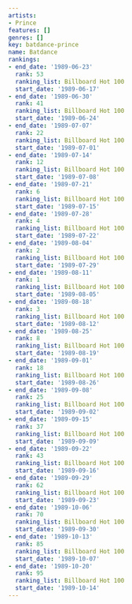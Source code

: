 ```yaml
---
artists:
- Prince
features: []
genres: []
key: batdance-prince
name: Batdance
rankings:
- end_date: '1989-06-23'
  rank: 53
  ranking_list: Billboard Hot 100
  start_date: '1989-06-17'
- end_date: '1989-06-30'
  rank: 41
  ranking_list: Billboard Hot 100
  start_date: '1989-06-24'
- end_date: '1989-07-07'
  rank: 22
  ranking_list: Billboard Hot 100
  start_date: '1989-07-01'
- end_date: '1989-07-14'
  rank: 12
  ranking_list: Billboard Hot 100
  start_date: '1989-07-08'
- end_date: '1989-07-21'
  rank: 6
  ranking_list: Billboard Hot 100
  start_date: '1989-07-15'
- end_date: '1989-07-28'
  rank: 4
  ranking_list: Billboard Hot 100
  start_date: '1989-07-22'
- end_date: '1989-08-04'
  rank: 2
  ranking_list: Billboard Hot 100
  start_date: '1989-07-29'
- end_date: '1989-08-11'
  rank: 1
  ranking_list: Billboard Hot 100
  start_date: '1989-08-05'
- end_date: '1989-08-18'
  rank: 3
  ranking_list: Billboard Hot 100
  start_date: '1989-08-12'
- end_date: '1989-08-25'
  rank: 8
  ranking_list: Billboard Hot 100
  start_date: '1989-08-19'
- end_date: '1989-09-01'
  rank: 18
  ranking_list: Billboard Hot 100
  start_date: '1989-08-26'
- end_date: '1989-09-08'
  rank: 25
  ranking_list: Billboard Hot 100
  start_date: '1989-09-02'
- end_date: '1989-09-15'
  rank: 37
  ranking_list: Billboard Hot 100
  start_date: '1989-09-09'
- end_date: '1989-09-22'
  rank: 43
  ranking_list: Billboard Hot 100
  start_date: '1989-09-16'
- end_date: '1989-09-29'
  rank: 62
  ranking_list: Billboard Hot 100
  start_date: '1989-09-23'
- end_date: '1989-10-06'
  rank: 70
  ranking_list: Billboard Hot 100
  start_date: '1989-09-30'
- end_date: '1989-10-13'
  rank: 85
  ranking_list: Billboard Hot 100
  start_date: '1989-10-07'
- end_date: '1989-10-20'
  rank: 95
  ranking_list: Billboard Hot 100
  start_date: '1989-10-14'
---
```


